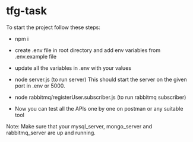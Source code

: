 # tfg-task

To start the project follow these steps:

- npm i
- create .env file in root directory and add env variables from .env.example file
- update all the variables in .env with your values
- node server.js (to run server)
  This should start the server on the given port in .env or 5000.

- node rabbitmq/registerUser.subscriber.js (to run rabbitmq subscriber)

- Now you can test all the APIs one by one on postman or any suitable tool

Note: Make sure that your mysql_server, mongo_server and rabbitmq_server are up and running.
